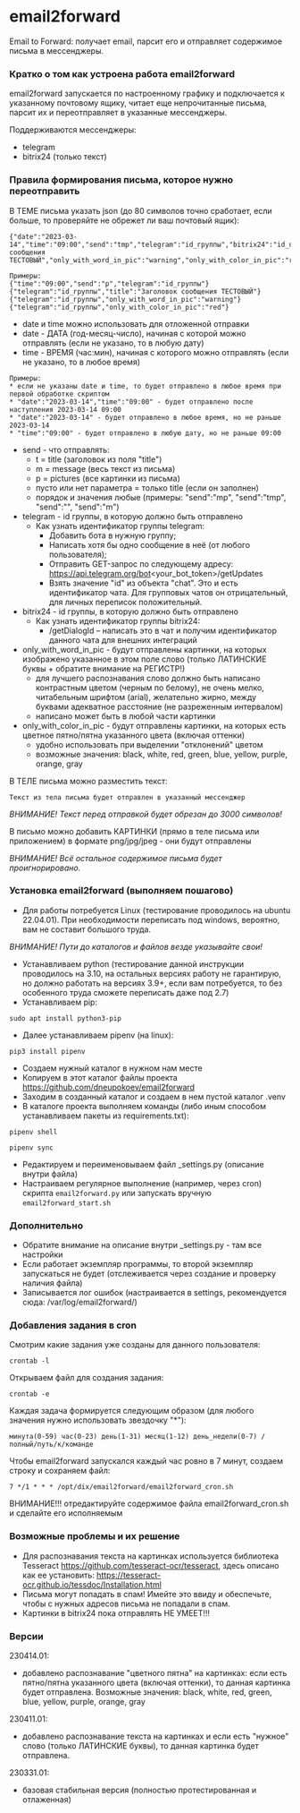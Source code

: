 # email2forward

Email to Forward: получает email, парсит его и отправляет содержимое письма в мессенджеры.


### Кратко о том как устроена работа email2forward

email2forward запускается по настроенному графику и подключается к указанному почтовому ящику, читает еще непрочитанные письма, парсит их и переотправляет в указанные мессенджеры.

Поддерживаются мессенджеры:
- telegram
- bitrix24 (только текст)


### Правила формирования письма, которое нужно переотправить

В ТЕМЕ письма указать json (до 80 символов точно сработает, если больше, то проверяйте не обрежет ли ваш почтовый ящик):

```
{"date":"2023-03-14","time":"09:00","send":"tmp","telegram":"id_группы","bitrix24":"id_группы","title":"Заголовок сообщения ТЕСТОВЫЙ","only_with_word_in_pic":"warning","only_with_color_in_pic":"red"}

Примеры:
{"time":"09:00","send":"p","telegram":"id_группы"}
{"telegram":"id_группы","title":"Заголовок сообщения ТЕСТОВЫЙ"}
{"telegram":"id_группы","only_with_word_in_pic":"warning"}
{"telegram":"id_группы","only_with_color_in_pic":"red"}
```

- date и time можно использовать для отложенной отправки
- date - ДАТА (год-месяц-число), начиная с которой можно отправлять (если не указано, то в любую дату)
- time - ВРЕМЯ (час:мин), начиная с которого можно отправлять (если не указано, то в любое время)
```
Примеры:
* если не указаны date и time, то будет отправлено в любое время при первой обработке скриптом
* "date":"2023-03-14","time":"09:00" - будет отправлено после наступления 2023-03-14 09:00
* "date":"2023-03-14" - будет отправлено в любое время, но не раньше 2023-03-14
* "time":"09:00" - будет отправлено в любую дату, но не раньше 09:00
```

- send - что отправлять:
  - t = title (заголовок из поля "title")
  - m = message (весь текст из письма)
  - p = pictures (все картинки из письма)
  - пусто или нет параметра = только title (если он заполнен)
  - порядок и значения любые (примеры: "send":"mp", "send":"tmp", "send":"", "send":"m")
- telegram - id группы, в которую должно быть отправлено
  - Как узнать идентификатор группы telegram:
    - Добавить бота в нужную группу;
    - Написать хотя бы одно сообщение в неё (от любого пользователя);
    - Отправить GET-запрос по следующему адресу: https://api.telegram.org/bot<your_bot_token>/getUpdates
    - Взять значение "id" из объекта "chat". Это и есть идентификатор чата. Для групповых чатов он отрицательный, для личных переписок положительный. 
- bitrix24 - id группы, в которую должно быть отправлено
  - Как узнать идентификатор группы bitrix24:
    - /getDialogId – написать это в чат и получим идентификатор данного чата для внешних интеграций
- only_with_word_in_pic - будут отправлены картинки, на которых изображено указанное в этом поле слово (только ЛАТИНСКИЕ буквы + обратите внимание на РЕГИСТР!)
  - для лучшего распознавания слово должно быть написано контрастным цветом (черным по белому), не очень мелко, читабельным шрифтом (arial), желательно жирно, между буквами адекватное расстояние (не разреженным интервалом)
  - написано может быть в любой части картинки
- only_with_color_in_pic - будут отправлены картинки, на которых есть цветное пятно/пятна указанного цвета (включая оттенки)
  - удобно использовать при выделении "отклонений" цветом
  - возможные значения: black, white, red, green, blue, yellow, purple, orange, gray



В ТЕЛЕ письма можно разместить текст:

```
Текст из тела письма будет отправлен в указанный мессенджер 
```

*ВНИМАНИЕ! Текст перед отправкой будет обрезан до 3000 символов!*

В письмо можно добавить КАРТИНКИ (прямо в теле письма или приложением) в формате png/jpg/jpeg - они будут отправлены

*ВНИМАНИЕ! Всё остальное содержимое письма будет проигнорировано.*



### Установка email2forward (выполняем пошагово)

- Для работы потребуется Linux (тестирование проводилось на ubuntu 22.04.01). При необходимости переписать под windows, вероятно, вам не составит большого труда.

*ВНИМАНИЕ! Пути до каталогов и файлов везде указывайте свои!*

- Устанавливаем python (тестирование данной инструкции проводилось на 3.10, на остальных версиях работу не гарантирую, но должно работать на версиях 3.9+, если
  вам потребуется, то без особенного труда сможете переписать даже под 2.7)
- Устанавливаем pip:

```sudo apt install python3-pip```

- Далее устанавливаем pipenv (на linux):

```pip3 install pipenv```

- Создаем нужный каталог в нужном нам месте
- Копируем в этот каталог файлы проекта https://github.com/dneupokoev/email2forward
- Заходим в созданный каталог и создаем в нем пустой каталог .venv
- В каталоге проекта выполняем команды (либо иным способом устанавливаем пакеты из requirements.txt):

```pipenv shell```

```pipenv sync```

- Редактируем и переименовываем файл _settings.py (описание внутри файла)
- Настраиваем регулярное выполнение (например, через cron) скрипта ```email2forward.py``` или запускать вручную ```email2forward_start.sh```


### Дополнительно

- Обратите внимание на описание внутри _settings.py - там все настройки
- Если работает экземпляр программы, то второй экземпляр запускаться не будет (отслеживается через создание и проверку наличия файла)
- Записывается лог ошибок (настраивается в settings, рекомендуется сюда: /var/log/email2forward/)



### Добавления задания в cron

Смотрим какие задания уже созданы для данного пользователя:

```crontab -l```

Открываем файл для создания задания:

```crontab -e```

Каждая задача формируется следующим образом (для любого значения нужно использовать звездочку "*"):

```минута(0-59) час(0-23) день(1-31) месяц(1-12) день_недели(0-7) /полный/путь/к/команде```

Чтобы email2forward запускался каждый час ровно в 7 минут, создаем строку и сохраняем файл:

```7 */1 * * * /opt/dix/email2forward/email2forward_cron.sh```

ВНИМАНИЕ!!! отредактируйте содержимое файла email2forward_cron.sh и сделайте его исполняемым



### Возможные проблемы и их решение

- Для распознавания текста на картинках используется библиотека Tesseract https://github.com/tesseract-ocr/tesseract, здесь описано как ее установить: https://tesseract-ocr.github.io/tessdoc/Installation.html
- Письма могут попадать в спам! Имейте это ввиду и обеспечьте, чтобы с нужных адресов письма не попадали в спам.
- Картинки в bitrix24 пока отправлять НЕ УМЕЕТ!!!



### Версии

230414.01:
- добавлено распознавание "цветного пятна" на картинках: если есть пятно/пятна указанного цвета (включая оттенки), то данная картинка будет отправлена. Возможные значения: black, white, red, green, blue, yellow, purple, orange, gray

230411.01:
- добавлено распознавание текста на картинках и если есть "нужное" слово (только ЛАТИНСКИЕ буквы), то данная картинка будет отправлена.

230331.01:
- базовая стабильная версия (полностью протестированная и отлаженная)
